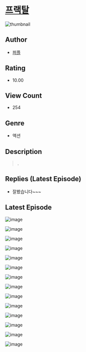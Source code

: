 # [프랙탈](https://comic.naver.com/challenge/list?titleId=810427)
![thumbnail](https://image-comic.pstatic.net/user_contents_data/challenge_comic/2023/05/23/366902/upload_3919599946406377522_480x623.jpeg)

## Author
- [퍼플](https://comic.naver.com/artistTitle?id=366902)

## Rating
- 10.00

## View Count
- 254

## Genre
- 액션

## Description
> .

## Replies (Latest Episode)
- 잘봤습니다~~~

## Latest Episode
![image](https://image-comic.pstatic.net/user_contents_data/challenge_comic/2023/05/23/366902/upload_3546926861637739831.jpeg)

![image](https://image-comic.pstatic.net/user_contents_data/challenge_comic/2023/05/23/366902/upload_4122312301000931633.jpeg)

![image](https://image-comic.pstatic.net/user_contents_data/challenge_comic/2023/05/23/366902/upload_4063716044260389171.jpeg)

![image](https://image-comic.pstatic.net/user_contents_data/challenge_comic/2023/05/23/366902/upload_3487018879710410295.jpeg)

![image](https://image-comic.pstatic.net/user_contents_data/challenge_comic/2023/05/23/366902/upload_4051044370355599155.jpeg)

![image](https://image-comic.pstatic.net/user_contents_data/challenge_comic/2023/05/23/366902/upload_7365981574769370676.jpeg)

![image](https://image-comic.pstatic.net/user_contents_data/challenge_comic/2023/05/23/366902/upload_3991707902375584867.jpeg)

![image](https://image-comic.pstatic.net/user_contents_data/challenge_comic/2023/05/23/366902/upload_3487024403826552929.jpeg)

![image](https://image-comic.pstatic.net/user_contents_data/challenge_comic/2023/05/23/366902/upload_7076953155092963682.jpeg)

![image](https://image-comic.pstatic.net/user_contents_data/challenge_comic/2023/05/23/366902/upload_7377797115750593844.jpeg)

![image](https://image-comic.pstatic.net/user_contents_data/challenge_comic/2023/05/23/366902/upload_3919650523189764915.jpeg)

![image](https://image-comic.pstatic.net/user_contents_data/challenge_comic/2023/05/23/366902/upload_3978147848945612596.jpeg)

![image](https://image-comic.pstatic.net/user_contents_data/challenge_comic/2023/05/23/366902/upload_4122821374109626677.jpeg)

![image](https://image-comic.pstatic.net/user_contents_data/challenge_comic/2023/05/23/366902/upload_7017230978514434352.jpeg)

